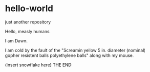 # hello-world
just another repository

Hello, measly humans

I am Dawn. 

I am cold by the fault of the "Screamin yellow 5 in. diameter (nominal) gopher resistent balls polyethylene balls" along with my mouse.

(insert snowflake here)
THE END
